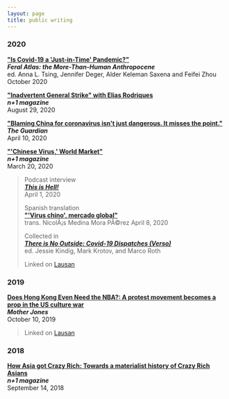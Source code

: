 ```yaml
---
layout: page
title: public writing
---
```


### 2020

[**"Is Covid-19 a 'Just-in-Time' Pandemic?"**](https://feralatlas.supdigital.org/poster/is-covid-19-a-just-in-time-pandemic)  
***Feral Atlas: the More-Than-Human Anthropocene***   
ed. Anna L. Tsing, Jennifer Deger, Alder Keleman Saxena and Feifei Zhou  
October 2020

**["Inadvertent General Strike" with Elias Rodriques](https://nplusonemag.com/online-only/online-only/inadvertent-general-strike/)**  
***n+1 magazine***  
August 29, 2020

**["Blaming China for coronavirus isn't just dangerous. It misses the point."](https://www.theguardian.com/commentisfree/2020/apr/10/blaming-china-coronavirus-pandemic-capitalist-globalisation-scapegoat)**  
***The Guardian***  
April 10, 2020  

[**"'Chinese Virus,' World Market"**](https://nplusonemag.com/online-only/online-only/chinese-virus-world-market/)  
***n+1 magazine***  
March 20, 2020

> Podcast interview  
> ***[This is Hell!](https://thisishell.com/interviews/1154-andrew-liu)***  
> April 1, 2020
> 	
> Spanish translation  
> [**"'Virus chino', mercado global"**](https://cultura.nexos.com.mx/?p=19586)   
> trans. NicolÃ¡s Medina Mora PÃ©rez
> April 8, 2020
> 	
> Collected in  
> **[*There is No Outside: Covid-19 Dispatches (Verso)*](https://www.versobooks.com/books/3620-there-is-no-outside)**  
> ed. Jessie Kindig, Mark Krotov, and Marco Roth
> 	
> Linked on [Lausan](https://lausan.hk/2020/chinese-virus-world-market/)



### 2019

**[Does Hong Kong Even Need the NBA?: A protest movement becomes a prop in the US culture war](https://www.motherjones.com/politics/2019/10/does-hong-kong-even-need-the-nba/)**  
***Mother Jones***  
October 10, 2019

> Linked on [Lausan](https://lausan.hk/2019/does-hong-kong-even-need-the-nba/) 

### 2018

**[How Asia got Crazy Rich: Towards a materialist history of Crazy Rich Asians](https://nplusonemag.com/online-only/online-only/how-asia-got-crazy-rich/)**  
***n+1 magazine***  
September 14, 2018
